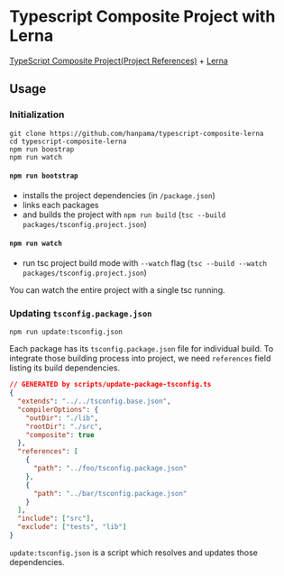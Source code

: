 # Typescript Composite Project with Lerna

[TypeScript Composite Project(Project References)](https://www.typescriptlang.org/docs/handbook/release-notes/typescript-3-0.html#project-references) + [Lerna](https://github.com/lerna/lerna)

## Usage

### Initialization

```
git clone https://github.com/hanpama/typescript-composite-lerna
cd typescript-composite-lerna
npm run boostrap
npm run watch
```

#### `npm run bootstrap`

- installs the project dependencies (in `/package.json`)
- links each packages
- and builds the project with `npm run build` (`tsc --build packages/tsconfig.project.json`)

#### `npm run watch`

- run tsc project build mode with `--watch` flag (`tsc --build --watch packages/tsconfig.project.json`)

You can watch the entire project with a single tsc running.

### Updating `tsconfig.package.json`

```
npm run update:tsconfig.json
```

Each package has its `tsconfig.package.json` file for individual build.
To integrate those building process into project, we need `references` field listing its build dependencies.

```json
// GENERATED by scripts/update-package-tsconfig.ts
{
  "extends": "../../tsconfig.base.json",
  "compilerOptions": {
    "outDir": "./lib",
    "rootDir": "./src",
    "composite": true
  },
  "references": [
    {
      "path": "../foo/tsconfig.package.json"
    },
    {
      "path": "../bar/tsconfig.package.json"
    }
  ],
  "include": ["src"],
  "exclude": ["tests", "lib"]
}
```

`update:tsconfig.json` is a script which resolves and updates those dependencies.

<!-- TODO:  [html] Automatically delete HTML closing tag when converting to self-closing tag #58315  -->
